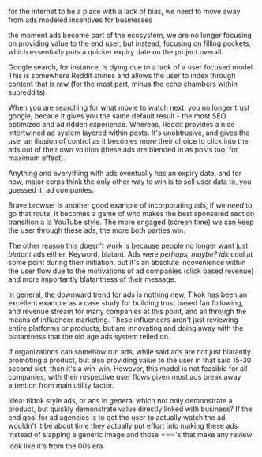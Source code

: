 for the internet to be a place with a lack of bias, we need to move away from ads modeled incentives for businesses

the moment ads become part of the ecosystem, we are no longer focusing on providing value to the end user, but instead, focusing on filling pockets, which essentially puts a quicker expiry date on the project overall. 

Google search, for instance, is dying due to a lack of a user focused model. This is somewhere Reddit shines and allows the user to index through content that is raw (for the most part, minus the echo chambers within subreddits).

When you are searching for what movie to watch next, you no longer trust google, becaue it gives you the same default result - the most SEO optimized and ad ridden experience. Whereas, Reddit provides a nice intertwined ad system layered within posts. It's unobtrusive, and gives the user an illusion of control as it becomes more their choice to click into the ads out of their own volition (these ads are blended in as posts too, for maximum effect).

Anything and everything with ads eventually has an expiry date, and for now, major corps think the only other way to win is to sell user data to, you guessed it, ad companies.

Brave browser is another good example of incorporating ads, if we _need_ to go that route. It becomes a game of who makes the best sponsered section transition a la YouTube style. The more engaged (screen time) we can keep the user through these ads, the more both parties win. 

The other reason this doesn't work is because people no longer want just *blatant* ads either. Keyword, blatant. Ads were _perhaps, maybe? idk_ cool at some point during their initiation, but it's an absolute incovenience within the user flow due to the motivations of ad companies (click based revenue) and more importantly blatantness of their message. 

In general, the downward trend for ads is nothing new, Tikok has been an excellent example as a case study for building trust based fan following, and revenue stream for many companies at this point, and all through the means of influencer marketing. These influencers aren't just reviewing entire platforms or products, but are innovating and doing away with the blatantness that the old age ads system relied on. 

If organizations can somehow run ads, while said ads are not just blatantly promoting a product, but also providing value to the user in that said 15-30 second slot, then it's a win-win. However, this model is not feasible for all companies, with their respective user flows given most ads break away attention from main utility factor. 

Idea: tiktok style ads, or ads in general which not only demonstrate a product, but quickly demonstrate value directly linked with business? If the end goal for ad agencies is to get the user to actually watch the ad, wouldn't it be about time they actually put effort into making these ads instead of slapping a generic image and those :star::star::star:'s that make any review look like it's from the 00s era. 





